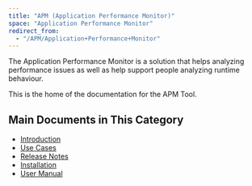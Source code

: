 ```yaml
---
title: "APM (Application Performance Monitor)"
space: "Application Performance Monitor"
redirect_from:
  - "/APM/Application+Performance+Monitor"
---
```

The Application Performance Monitor is a solution that helps analyzing performance issues as well as help support people analyzing runtime behaviour.

This is the home of the documentation for the APM Tool.

## Main Documents in This Category

* [Introduction](/APM/introduction)
* [Use Cases](/APM/use-cases)
* [Release Notes](/APM/release-notes)
* [Installation](/APM/installation)
* [User Manual](/APM/user-manual)